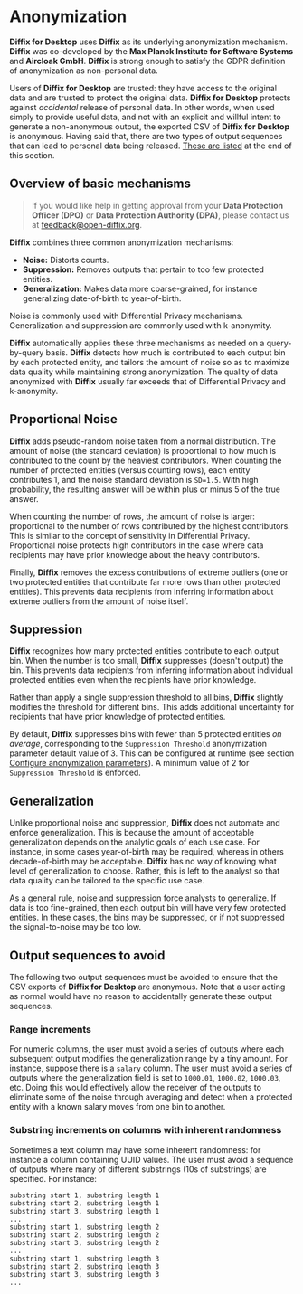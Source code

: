# Anonymization

__Diffix for Desktop__ uses __Diffix__ as its underlying anonymization mechanism. __Diffix__ was co-developed by the __Max Planck Institute for Software Systems__ and __Aircloak GmbH__. __Diffix__ is strong enough to satisfy the GDPR definition of anonymization as non-personal data.

Users of __Diffix for Desktop__ are trusted: they have access to the original
data and are trusted to protect the original data.
__Diffix for Desktop__ protects against *accidental* release of personal
data. In other words, when used simply to provide useful data, and not
with an explicit and willful intent to generate a non-anonymous output, 
the exported CSV of __Diffix for Desktop__ is anonymous. Having said that,
there are two types of output sequences that can lead to personal data
being released. [These are listed](#output-sequences-to-avoid) at the end of this section.

## Overview of basic mechanisms

> If you would like help in getting approval from your __Data Protection Officer (DPO)__ or __Data Protection Authority (DPA)__, please contact us at [feedback@open-diffix.org](mailto:feedback@open-diffix.org).

__Diffix__ combines three common anonymization mechanisms:
* __Noise:__ Distorts counts.
* __Suppression:__ Removes outputs that pertain to too few protected entities.
* __Generalization:__ Makes data more coarse-grained, for instance generalizing date-of-birth to year-of-birth.

Noise is commonly used with Differential Privacy mechanisms. Generalization and suppression are commonly used with k-anonymity.

__Diffix__ automatically applies these three mechanisms as needed on a query-by-query basis. __Diffix__ detects how much is contributed to each output bin by each protected entity, and tailors the amount of noise so as to maximize data quality while maintaining strong anonymization. The quality of data anonymized with __Diffix__ usually far exceeds that of Differential Privacy and k-anonymity.

## Proportional Noise

__Diffix__ adds pseudo-random noise taken from a normal distribution. The amount of noise (the standard deviation) is proportional to how much is contributed to the count by the heaviest contributors. When counting the number of protected entities (versus counting rows), each entity contributes 1, and the noise standard deviation is `SD=1.5`. With high probability, the resulting answer will be within plus or minus 5 of the true answer.

When counting the number of rows, the amount of noise is larger: proportional to the number of rows contributed by the highest contributors. This is similar to the concept of sensitivity in Differential Privacy. Proportional noise protects high contributors in the case where data recipients may have prior knowledge about the heavy contributors.

Finally, __Diffix__ removes the excess contributions of extreme outliers (one or two protected entities that contribute far more rows than other protected entities). This prevents data recipients from inferring information about extreme outliers from the amount of noise itself.

## Suppression

__Diffix__ recognizes how many protected entities contribute to each output bin. When the number is too small, __Diffix__ suppresses (doesn't output) the bin. This prevents data recipients from inferring information about individual protected entities even when the recipients have prior knowledge.

Rather than apply a single suppression threshold to all bins, __Diffix__ slightly modifies the threshold for different bins. This adds additional uncertainty for recipients that have prior knowledge of protected entities.

By default, __Diffix__ suppresses bins with fewer than 5 protected entities *on average*, corresponding to the `Suppression Threshold` anonymization parameter default value of 3. This can be configured at runtime (see section [Configure anonymization parameters](operation.md#configure-anonymization-parameters)). A minimum value of 2 for `Suppression Threshold` is enforced.

## Generalization

Unlike proportional noise and suppression, __Diffix__ does not automate and enforce generalization. This is because the amount of acceptable generalization depends on the analytic goals of each use case. For instance, in some cases year-of-birth may be required, whereas in others decade-of-birth may be acceptable. __Diffix__ has no way of knowing what level of generalization to choose. Rather, this is left to the analyst so that data quality can be tailored to the specific use case.

As a general rule, noise and suppression force analysts to generalize. If data is too fine-grained, then each output bin will have very few protected entities. In these cases, the bins may be suppressed, or if not suppressed the signal-to-noise may be too low.

## Output sequences to avoid

The following two output sequences must be avoided to ensure that the
CSV exports of __Diffix for Desktop__ are anonymous. Note that a user
acting as normal would have no reason to accidentally generate these output
sequences.

### Range increments

For numeric columns, the user must avoid a series of outputs where each
subsequent output modifies the generalization range by a tiny amount.
For instance, suppose there is a `salary` column. The user must avoid
a series of outputs where the generalization field is set to `1000.01`,
`1000.02`, `1000.03`, etc. Doing this would effectively allow the
receiver of the outputs to eliminate some of the noise through averaging and detect when
a protected entity with a known salary moves from one bin to another.

### Substring increments on columns with inherent randomness

Sometimes a text column may have some inherent randomness: for instance a
column containing UUID values. The user must avoid a sequence of outputs
where many of different substrings (10s of substrings) are specified.
For instance:

```
substring start 1, substring length 1
substring start 2, substring length 1
substring start 3, substring length 1
...
substring start 1, substring length 2
substring start 2, substring length 2
substring start 3, substring length 2
...
substring start 1, substring length 3
substring start 2, substring length 3
substring start 3, substring length 3
...
```